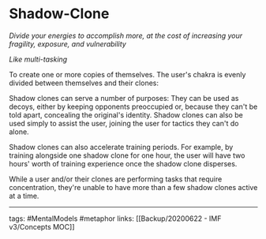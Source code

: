 # Shadow-Clone

_Divide your energies to accomplish more, at the cost of increasing your fragility, exposure, and vulnerability_

_Like multi-tasking_

To create one or more copies of themselves. The user's chakra is evenly divided between themselves and their clones:

Shadow clones can serve a number of purposes: They can be used as decoys, either by keeping opponents preoccupied or, because they can't be told apart, concealing the original's identity. Shadow clones can also be used simply to assist the user, joining the user for tactics they can't do alone.

Shadow clones can also accelerate training periods. For example, by training alongside one shadow clone for one hour, the user will have two hours' worth of training experience once the shadow clone disperses.

While a user and/or their clones are performing tasks that require concentration, they're unable to have more than a few shadow clones active at a time.

---
tags: #MentalModels #metaphor
links: [[Backup/20200622 - IMF v3/Concepts MOC]]
